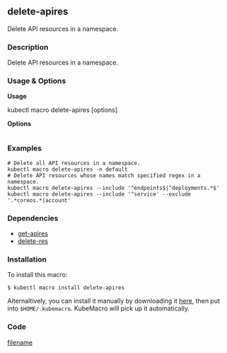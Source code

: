 ## delete-apires

Delete API resources in a namespace.

<!-- tabs:start -->

### **Description**


Delete API resources in a namespace.



### **Usage & Options**

**Usage**

kubectl macro delete-apires [options]

**Options**

```

```

### **Examples**

```shell
# Delete all API resources in a namespace.
kubectl macro delete-apires -n default
# Delete API resources whose names match specified regex in a namespace.
kubectl macro delete-apires --include '^endpoints$|^deployments.*$'
kubectl macro delete-apires --include '^service' --exclude '.*coreos.*|account'

```

### **Dependencies**

* [get-apires](docs/get-apires.md)
* [delete-res](docs/delete-res.md)

### **Installation**

To install this macro:
```shell
$ kubectl macro install delete-apires
```

Alternaltively, you can install it manually by downloading it [here](../bin/delete-apires.sh), then put into `$HOME/.kubemacro`. KubeMacro will pick up it automatically.

### **Code**

[filename](../bin/delete-apires.sh ':include :type=code shell')

<!-- tabs:end -->
